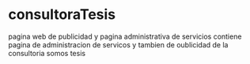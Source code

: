 # consultoraTesis
pagina web de publicidad y pagina administrativa de servicios
contiene pagina de administracion de servicos y tambien de oublicidad de la consultoria somos tesis

